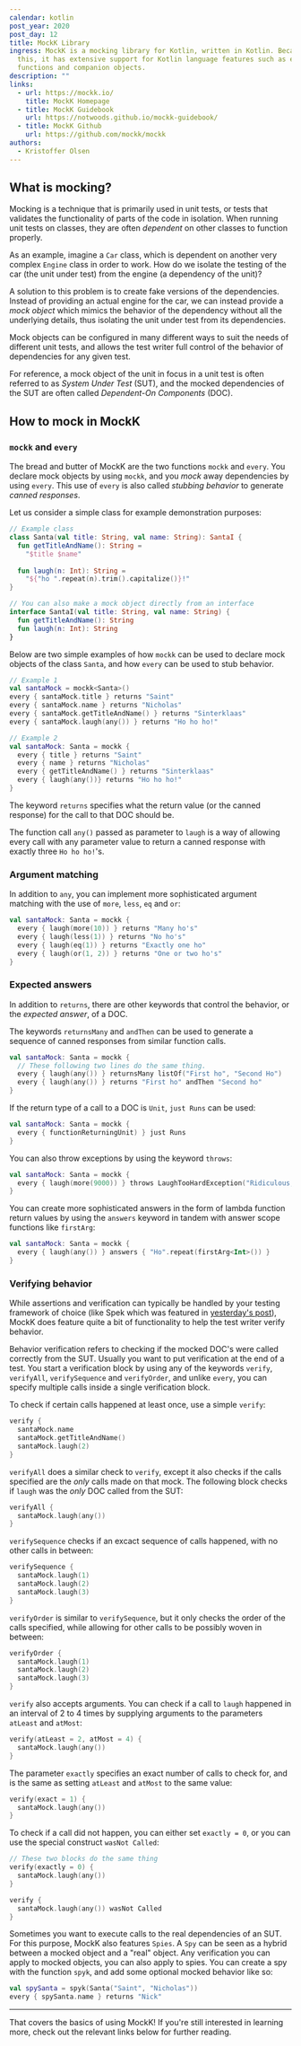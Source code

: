 ```yaml
---
calendar: kotlin
post_year: 2020
post_day: 12
title: MockK Library
ingress: MockK is a mocking library for Kotlin, written in Kotlin. Because of
  this, it has extensive support for Kotlin language features such as extension
  functions and companion objects.
description: ""
links:
  - url: https://mockk.io/
    title: MockK Homepage
  - title: MockK Guidebook
    url: https://notwoods.github.io/mockk-guidebook/
  - title: MockK Github
    url: https://github.com/mockk/mockk
authors:
  - Kristoffer Olsen
---
```

## What is mocking?
Mocking is a technique that is primarily used in unit tests, or tests that validates the functionality of parts of the code in isolation. When running unit tests on classes, they are often *dependent* on other classes to function properly. 

As an example, imagine a `Car` class, which is dependent on another very complex `Engine` class in order to work. How do we isolate the testing of the car (the unit under test) from the engine (a dependency of the unit)?

A solution to this problem is to create fake versions of the dependencies. Instead of providing an actual engine for the car, we can instead provide a *mock object* which mimics the behavior of the dependency without all the underlying details, thus isolating the unit under test from its dependencies.

Mock objects can be configured in many different ways to suit the needs of different unit tests, and allows the test writer full control of the behavior of dependencies for any given test. 

For reference, a mock object of the unit in focus in a unit test is often referred to as *System Under Test* (SUT), and the mocked dependencies of the SUT are often called *Dependent-On Components* (DOC).
## How to mock in MockK

### `mockk` and `every`
The bread and butter of MockK are the two functions `mockk` and `every`. You declare mock objects by using `mockk`, and you *mock* away dependencies by using `every`. This use of `every` is also called *stubbing behavior* to generate *canned responses*.

Let us consider a simple class for example demonstration purposes:
```kotlin
// Example class
class Santa(val title: String, val name: String): SantaI {
  fun getTitleAndName(): String = 
    "$title $name"
  
  fun laugh(n: Int): String =
    "${"ho ".repeat(n).trim().capitalize()}!"
}

// You can also make a mock object directly from an interface
interface SantaI(val title: String, val name: String) {
  fun getTitleAndName(): String
  fun laugh(n: Int): String
}
```

Below are two simple examples of how `mockk` can be used to declare mock objects of the class `Santa`, and how `every` can be used to stub behavior.

```kotlin
// Example 1
val santaMock = mockk<Santa>()
every { santaMock.title } returns "Saint"
every { santaMock.name } returns "Nicholas"
every { santaMock.getTitleAndName() } returns "Sinterklaas"
every { santaMock.laugh(any()) } returns "Ho ho ho!"
```
```kotlin
// Example 2
val santaMock: Santa = mockk {
  every { title } returns "Saint"
  every { name } returns "Nicholas"
  every { getTitleAndName() } returns "Sinterklaas"
  every { laugh(any())} returns "Ho ho ho!"
}
```
The keyword `returns` specifies what the return value (or the canned response) for the call to that DOC should be. 

The function call `any()` passed as parameter to `laugh` is a way of allowing every call with any parameter value to return a canned response with exactly three `Ho ho ho!`'s.


### Argument matching
In addition to `any`, you can implement more sophisticated argument matching with the use of `more`, `less`, `eq` and `or`:
```kotlin
val santaMock: Santa = mockk {
  every { laugh(more(10)) } returns "Many ho's"
  every { laugh(less(1)) } returns "No ho's"
  every { laugh(eq(1)) } returns "Exactly one ho" 
  every { laugh(or(1, 2)) } returns "One or two ho's"
}
```
### Expected answers
In addition to `returns`, there are other keywords that control the behavior, or the *expected answer*, of a DOC. 

The keywords `returnsMany` and `andThen` can be used to generate a sequence of canned responses from similar function calls. 

```kotlin
val santaMock: Santa = mockk {
  // These following two lines do the same thing.
  every { laugh(any()) } returnsMany listOf("First ho", "Second Ho")
  every { laugh(any()) } returns "First ho" andThen "Second ho"
}
```

If the return type of a call to a DOC is `Unit`, `just Runs` can be used:
```kotlin
val santaMock: Santa = mockk {
  every { functionReturningUnit) } just Runs
}
```
You can also throw exceptions by using the keyword `throws`:
```kotlin
val santaMock: Santa = mockk {
  every { laugh(more(9000)) } throws LaughTooHardException("Ridiculous, no one laughs for this long.")
}
```

You can create more sophisticated answers in the form of lambda function return values by using the `answers` keyword in tandem with answer scope functions like `firstArg`:
```kotlin
val santaMock: Santa = mockk {
  every { laugh(any()) } answers { "Ho".repeat(firstArg<Int>()) }
}
```

### Verifying behavior
While assertions and verification can typically be handled by your testing framework of choice (like Spek which was featured in [yesterday's post](https://preview.bekk.christmas/kotlin/2020/11)), MockK does feature quite a bit of functionality to help the test writer verify behavior.

Behavior verification refers to checking if the mocked DOC's were called correctly from the SUT. Usually you want to put verification at the end of a test. You start a verification block by using any of the keywords `verify`, `verifyAll`, `verifySequence` and `verifyOrder`, and unlike `every`, you can specify multiple calls inside a single verification block.

To check if certain calls happened at least once, use a simple `verify`:

```kotlin
verify { 
  santaMock.name
  santaMock.getTitleAndName()
  santaMock.laugh(2)
}
```

`verifyAll` does a similar check to `verify`, except it also checks if the calls specified are the *only* calls made on that mock. The following block checks if `laugh` was the *only* DOC called from the SUT:

```kotlin
verifyAll {
  santaMock.laugh(any())
}
```

`verifySequence` checks if an excact sequence of calls happened, with no other calls in between:

```kotlin
verifySequence { 
  santaMock.laugh(1)
  santaMock.laugh(2)
  santaMock.laugh(3)
}
```

`verifyOrder` is similar to `verifySequence`, but it only checks the order of the calls specified, while allowing for other calls to be possibly woven in between:
```kotlin
verifyOrder {
  santaMock.laugh(1)
  santaMock.laugh(2)
  santaMock.laugh(3)
}
```

`verify` also accepts arguments. You can check if a call to `laugh` happened in an interval of 2 to 4 times by supplying arguments to the parameters `atLeast` and `atMost`:

```kotlin
verify(atLeast = 2, atMost = 4) { 
  santaMock.laugh(any())
}
```

The parameter `exactly` specifies an exact number of calls to check for, and is the same as setting `atLeast` and `atMost` to the same value:

```kotlin
verify(exact = 1) { 
  santaMock.laugh(any())
}
```

To check if a call did not happen, you can either set `exactly = 0`, or you can use the special construct `wasNot Called`:

```kotlin
// These two blocks do the same thing
verify(exactly = 0) { 
  santaMock.laugh(any())
}

verify { 
  santaMock.laugh(any()) wasNot Called
}
```

Sometimes you want to execute calls to the real dependencies of an SUT. For this purpose, MockK also features `Spies`. A `Spy` can be seen as a hybrid between a mocked object and a "real" object. Any verification you can apply to mocked objects, you can also apply to spies. You can create a spy with the function `spyk`, and add some optional mocked behavior like so:

```kotlin
val spySanta = spyk(Santa("Saint", "Nicholas"))
every { spySanta.name } returns "Nick"
```

----------------------

That covers the basics of using MockK! If you're still interested in learning more, check out the relevant links below for further reading.